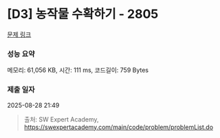 # [D3] 농작물 수확하기 - 2805 

[문제 링크](https://swexpertacademy.com/main/code/problem/problemDetail.do?contestProbId=AV7GLXqKAWYDFAXB) 

### 성능 요약

메모리: 61,056 KB, 시간: 111 ms, 코드길이: 759 Bytes

### 제출 일자

2025-08-28 21:49



> 출처: SW Expert Academy, https://swexpertacademy.com/main/code/problem/problemList.do